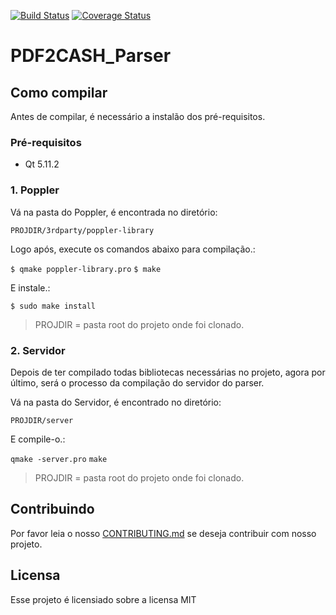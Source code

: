 [![Build Status](https://travis-ci.org/PDF2CASH/PDF2CASH_Parser.svg?branch=development)](https://travis-ci.org/PDF2CASH/PDF2CASH_Parser)
[![Coverage Status](https://coveralls.io/repos/github/PDF2CASH/PDF2CASH_Parser/badge.svg?branch=development)](https://coveralls.io/github/PDF2CASH/PDF2CASH_Parser?branch=master)


# PDF2CASH_Parser

## Como compilar
Antes de compilar, é necessário a instalão dos pré-requisitos.

### Pré-requisitos

- Qt 5.11.2

### 1. Poppler
Vá na pasta do Poppler, é encontrada no diretório:

`PROJDIR/3rdparty/poppler-library`

Logo após, execute os comandos abaixo para compilação.:

`$ qmake poppler-library.pro`
`$ make`

E instale.:

`$ sudo make install`

> PROJDIR = pasta root do projeto onde foi clonado.


### 2. Servidor
Depois de ter compilado todas bibliotecas necessárias no projeto, agora por último, será o processo da compilação do servidor do parser.

Vá na pasta do Servidor, é encontrado no diretório:

`PROJDIR/server`

E compile-o.:

`qmake -server.pro`
`make`

> PROJDIR = pasta root do projeto onde foi clonado.

## Contribuindo

Por favor leia o nosso [CONTRIBUTING.md](https://github.com/fga-eps-mds/2018.2-PDF2CASH/blob/master/CONTRIBUTING.md) se deseja contribuir com nosso projeto.

## Licensa

Esse projeto é licensiado sobre a licensa MIT
